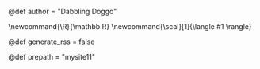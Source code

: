 <!-- @def author = "The Oracle" -->
@def author = "Dabbling Doggo"

\newcommand{\R}{\mathbb R}
\newcommand{\scal}[1]{\langle #1 \rangle}

@def generate_rss = false



<!-- name of repository -->
@def prepath = "mysite11"